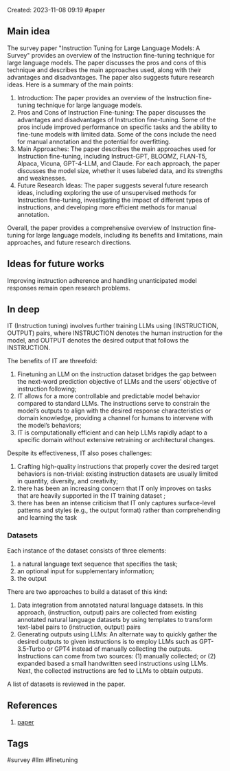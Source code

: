 Created: 2023-11-08 09:19
#paper
## Main idea

The survey paper "Instruction Tuning for Large Language Models: A Survey" provides an overview of the Instruction fine-tuning technique for large language models. The paper discusses the pros and cons of this technique and describes the main approaches used, along with their advantages and disadvantages. The paper also suggests future research ideas. Here is a summary of the main points:

1. Introduction: The paper provides an overview of the Instruction fine-tuning technique for large language models.
2. Pros and Cons of Instruction Fine-tuning: The paper discusses the advantages and disadvantages of Instruction fine-tuning. Some of the pros include improved performance on specific tasks and the ability to fine-tune models with limited data. Some of the cons include the need for manual annotation and the potential for overfitting.
3. Main Approaches: The paper describes the main approaches used for Instruction fine-tuning, including Instruct-GPT, BLOOMZ, FLAN-T5, Alpaca, Vicuna, GPT-4-LLM, and Claude. For each approach, the paper discusses the model size, whether it uses labeled data, and its strengths and weaknesses.
4. Future Research Ideas: The paper suggests several future research ideas, including exploring the use of unsupervised methods for Instruction fine-tuning, investigating the impact of different types of instructions, and developing more efficient methods for manual annotation.

Overall, the paper provides a comprehensive overview of Instruction fine-tuning for large language models, including its benefits and limitations, main approaches, and future research directions.
## Ideas for future works

Improving instruction adherence and handling unanticipated model responses remain open research problems.

## In deep

IT (Instruction tuning) involves further training LLMs using (INSTRUCTION, OUTPUT) pairs, where INSTRUCTION denotes the human instruction for the model, and OUTPUT denotes the desired output that follows the INSTRUCTION.

The benefits of IT are threefold: 
1) Finetuning an LLM on the instruction dataset bridges the gap between the next-word prediction objective of LLMs and the users’ objective of instruction following; 
2) IT allows for a more controllable and predictable model behavior compared to standard LLMs. The instructions serve to constrain the model’s outputs to align with the desired response characteristics or domain knowledge, providing a channel for humans to intervene with the model’s behaviors;  
3) IT is computationally efficient and can help LLMs rapidly adapt to a specific domain without extensive retraining or architectural changes.

Despite its effectiveness, IT also poses challenges: 
1) Crafting high-quality instructions that properly cover the desired target behaviors is non-trivial: existing instruction datasets are usually limited in quantity, diversity, and creativity; 
2) there has been an increasing concern that IT only improves on tasks that are heavily supported in the IT training dataset ; 
3) there has been an intense criticism that IT only captures surface-level patterns and styles (e.g., the output format) rather than comprehending and learning the task

### Datasets
Each instance of the dataset consists of three elements:
1. a natural language text sequence that specifies the task;
2. an optional input for supplementary information;
3. the output

There are two approaches to build a dataset of this kind:
1. Data integration from annotated natural language datasets. In this approach, (instruction, output) pairs are collected from existing annotated natural language datasets by using templates to transform text-label pairs to (instruction, output) pairs
2. Generating outputs using LLMs: An alternate way to quickly gather the desired outputs to given instructions is to employ LLMs such as GPT-3.5-Turbo or GPT4 instead of manually collecting the outputs. Instructions can come from two sources: (1) manually collected; or (2) expanded based a small handwritten seed instructions using LLMs. Next, the collected instructions are fed to LLMs to obtain outputs.

A list of datasets is reviewed in the paper.
## References
1. [paper](https://arxiv.org/pdf/2308.10792.pdf)

## Tags
#survey #llm #finetuning 
